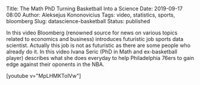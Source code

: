 Title: The Math PhD Turning Basketball Into a Science
Date: 2019-09-17 08:00
Author: Aleksejus Kononovicius
Tags: video, statistics, sports, bloomberg
Slug: datascience-basketball
Status: published

In this video Bloomberg (renowned source for news on various topics related to
economics and business) introduces futuristic job sports data scientist.
Actually this job is not as futuristic as there are some people who already do
it. In this video Ivana Seric (PhD in Math and ex-basketball player) describes
what she does everyday to help Philadelphia 76ers to gain edge against their
oponents in the NBA.

[youtube v="MpLHMKTolVw"]
